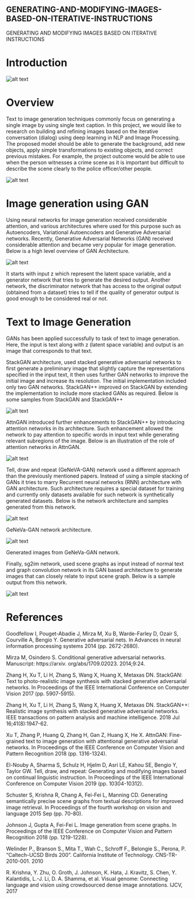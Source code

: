 ## GENERATING-AND-MODIFYING-IMAGES-BASED-ON-ITERATIVE-INSTRUCTIONS
GENERATING AND MODIFYING IMAGES BASED ON ITERATIVE INSTRUCTIONS

# Introduction

![alt text](Images/first.png)

# Overview

Text to image generation techniques commonly focus on generating a single image by using single text caption. In this project, we would like to research on building and refining images based on the iterative conversation (dialog) using deep learning in NLP and Image Processing. The proposed model should be able to generate the background, add new objects, apply simple transformations to existing objects, and correct previous mistakes. For example, the project outcome would be able to use when the person witnesses a crime scene as it is important but difficult to describe the scene clearly to the police officer/other people.

![alt text](Images/second.png)


# Image generation using GAN

Using neural networks for image generation received considerable attention, and various architectures where used for this purpose such as Autoencoders, Variational Autoencoders and Generative Adversarial networks. Recently, Generative Adversarial Networks (GAN) received considerable attention and became very popular for image generation. Below is a high level overview of GAN Architecture.

![alt text](Images/third.png)

It starts with input z which represent the latent space variable, and a generator network that tries to generate the desired output. Another network, the discriminator network that has access to the original output (obtained from a dataset) tries to tell if the quality of generator output is good enough to be considered real or not.

# Text to Image Generation

GANs has been applied successfully to task of text to image generation. Here, the input is text along with z (latent space variable) and output is an image that corresponds to that text.

StackGAN architecture, used stacked generative adversarial networks to first generate a preliminary image that slightly capture the representations specified in the input text, it then uses further GAN networks to improve the initial image and increase its resolution. The initial implementation included only two GAN networks. StackGAN++ improved on StackGAN by extending the implementation to include more stacked GANs as required. Below is some samples from StackGAN and StackGAN++

![alt text](Images/fourth.png)


AttnGAN introduced further enhancements to StackGAN++ by introducing attention networks in its architecture. Such enhancement allowed the network to pay attention to specific words in input text while generating relevant subregions of the image. Below is an illustration of the role of attention networks in AttnGAN.

![alt text](Images/fifth.png)


Tell, draw and repeat (GeNeVA-GAN) network used a different approach than the previously mentioned papers. Instead of using a simple stacking of GANs it tries to marry Recurrent neural networks (RNN) architecture with GAN architecture. Such architecture requires a special dataset for training and currently only datasets available for such network is synthetically generated datasets. Below is the network architecture and samples generated from this network.

![alt text](Images/sixth.png)

GeNeVa-GAN network architecture.

![alt text](Images/seventh.png)

Generated images from GeNeVa-GAN network.

Finally, sg2im network, used scene graphs as input instead of normal text and graph convolution network in its GAN based architecture to generate images that can closely relate to input scene graph. Below is a sample output from this network.

![alt text](Images/eighth.png)

# References

Goodfellow I, Pouget-Abadie J, Mirza M, Xu B, Warde-Farley D, Ozair S, Courville A, Bengio Y. Generative adversarial nets. In Advances in neural information processing systems 2014 (pp. 2672-2680). 

Mirza M, Osindero S. Conditional generative adversarial networks. Manuscript: https://arxiv. org/abs/1709.02023. 2014;9:24. 

Zhang H, Xu T, Li H, Zhang S, Wang X, Huang X, Metaxas DN. StackGAN: Text to photo-realistic image synthesis with stacked generative adversarial networks. In Proceedings of the IEEE International Conference on Computer Vision 2017 (pp. 5907-5915). 

Zhang H, Xu T, Li H, Zhang S, Wang X, Huang X, Metaxas DN. StackGAN++: Realistic image synthesis with stacked generative adversarial networks. IEEE transactions on pattern analysis and machine intelligence. 2018 Jul 16;41(8):1947-62. 

Xu T, Zhang P, Huang Q, Zhang H, Gan Z, Huang X, He X. AttnGAN: Fine-grained text to image generation with attentional generative adversarial networks. In Proceedings of the IEEE Conference on Computer Vision and Pattern Recognition 2018 (pp. 1316-1324). 

El-Nouby A, Sharma S, Schulz H, Hjelm D, Asri LE, Kahou SE, Bengio Y, Taylor GW. Tell, draw, and repeat: Generating and modifying images based on continual linguistic instruction. In Proceedings of the IEEE International Conference on Computer Vision 2019 (pp. 10304-10312). 

Schuster S, Krishna R, Chang A, Fei-Fei L, Manning CD. Generating semantically precise scene graphs from textual descriptions for improved image retrieval. In Proceedings of the fourth workshop on vision and language 2015 Sep (pp. 70-80). 

Johnson J, Gupta A, Fei-Fei L. Image generation from scene graphs. In Proceedings of the IEEE Conference on Computer Vision and Pattern Recognition 2018 (pp. 1219-1228). 

Welinder P., Branson S., Mita T., Wah C., Schroff F., Belongie S., Perona, P. “Caltech-UCSD Birds 200”. California Institute of Technology. CNS-TR-2010-001. 2010 

R. Krishna, Y. Zhu, O. Groth, J. Johnson, K. Hata, J. Kravitz, S. Chen, Y. Kalantidis, L.-J. Li, D. A. Shamma, et al. Visual genome: Connecting language and vision using crowdsourced dense image annotations. IJCV, 2017 
